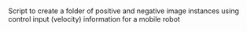 # 
Script to create a folder of positive and negative image instances using control input (velocity) information for a mobile robot 
